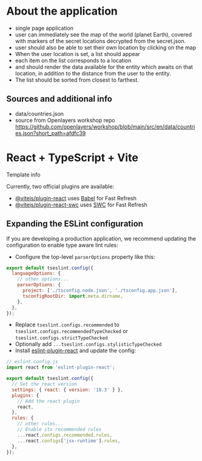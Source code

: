 # About the application

- single page application
- user can immediately see the map of the world (planet Earth), covered with markers of the secret locations decrypted from the secret.json.
- user should also be able to set their own location by clicking on the map
- When the user location is set, a list should appear
- each item on the list corresponds to a location
- and should render the data available for the entity which awaits on that location, in addition to the distance from the user to the entity.
- The list should be sorted from closest to farthest.

## Sources and additional info

- data/countries.json
- source from Openlayers workshop repo
  https://github.com/openlayers/workshop/blob/main/src/en/data/countries.json?short_path=afdfc39

# React + TypeScript + Vite

Template info

Currently, two official plugins are available:

- [@vitejs/plugin-react](https://github.com/vitejs/vite-plugin-react/blob/main/packages/plugin-react/README.md) uses [Babel](https://babeljs.io/) for Fast Refresh
- [@vitejs/plugin-react-swc](https://github.com/vitejs/vite-plugin-react-swc) uses [SWC](https://swc.rs/) for Fast Refresh

## Expanding the ESLint configuration

If you are developing a production application, we recommend updating the configuration to enable type aware lint rules:

- Configure the top-level `parserOptions` property like this:

```js
export default tseslint.config({
  languageOptions: {
    // other options...
    parserOptions: {
      project: ['./tsconfig.node.json', './tsconfig.app.json'],
      tsconfigRootDir: import.meta.dirname,
    },
  },
});
```

- Replace `tseslint.configs.recommended` to `tseslint.configs.recommendedTypeChecked` or `tseslint.configs.strictTypeChecked`
- Optionally add `...tseslint.configs.stylisticTypeChecked`
- Install [eslint-plugin-react](https://github.com/jsx-eslint/eslint-plugin-react) and update the config:

```js
// eslint.config.js
import react from 'eslint-plugin-react';

export default tseslint.config({
  // Set the react version
  settings: { react: { version: '18.3' } },
  plugins: {
    // Add the react plugin
    react,
  },
  rules: {
    // other rules...
    // Enable its recommended rules
    ...react.configs.recommended.rules,
    ...react.configs['jsx-runtime'].rules,
  },
});
```
